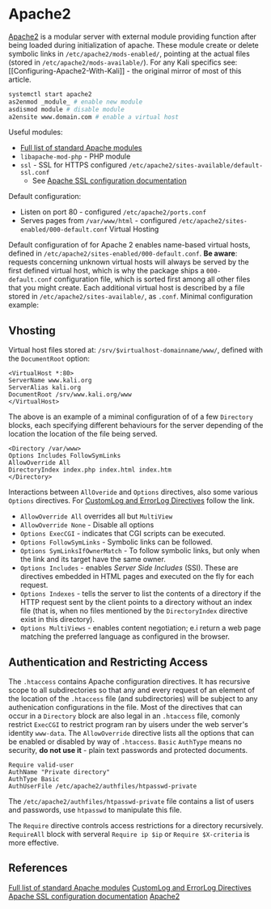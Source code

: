 # Apache2


[Apache2](https://httpd.apache.org/) is a modular server with external module providing function after being loaded during initialization of apache. These module create  or delete symbolic links in `/etc/apache2/mods-enabled/`, pointing at the actual files (stored in `/etc/apache2/mods-available/`). For any Kali specifics see: [[Configuring-Apache2-With-Kali]] - the original mirror of most of this article.

```bash
systemctl start apache2
as2enmod _module_ # enable new module
asdismod module # disable module
a2ensite www.domain.com # enable a virtual host
```

Useful modules: 
-  [Full list of standard Apache modules](https://httpd.apache.org/docs/2.4/mod/index.html)
- `libapache-mod-php` - PHP module 
- `ssl` - SSL for HTTPS configured `/etc/apache2/sites-available/default-ssl.conf`
	- See [Apache SSL configuration documentation](https://httpd.apache.org/docs/2.4/mod/mod_ssl.html)

Default configuration:
- Listen on port 80 - configured `/etc/apache2/ports.conf`
- Serves pages from `/var/www/html` - configured `/etc/apache2/sites-enabled/000-default.conf`
Virtual Hosting

Default configuration of for Apache 2 enables name-based virtual hosts, defined in `/etc/apache2/sites-enabled/000-default.conf`. **Be aware**: requests concerning unknown virtual hosts will always be served by the first defined virtual host, which is why the package ships a `000-default.conf` configuration file, which is sorted first among all other files that you might create. Each additional virtual host is described by a file stored in `/etc/apache2/sites-available/`, as `.conf`. Minimal configuration example: 

## Vhosting

Virtual host files stored at: `/srv/$virtualhost-domainname/www/`, defined with the `DocumentRoot` option:
```
<VirtualHost *:80>
ServerName www.kali.org
ServerAlias kali.org
DocumentRoot /srv/www.kali.org/www
</VirtualHost>
```
The above is an example of a miminal configuration of of a few `Directory` blocks, each specifying different behaviours for the server depending of the location the location of the file being served.
```
<Directory /var/www>
Options Includes FollowSymLinks
AllowOverride All
DirectoryIndex index.php index.html index.htm
</Directory>
```
Interactions between `AllOveride` and `Options` directives, also some various `Options` directives. For [CustomLog and ErrorLog Directives](https://httpd.apache.org/docs/2.4/logs.html) follow the link.
-  `AllowOverride All` overrides all but `MultiView`
-  `AllowOverride None` - Disable all options
-   `Options ExecCGI` - indicates that CGI scripts can be executed.
-   `Options FollowSymLinks` - Symbolic links can be followed.
-   `Options SymLinksIfOwnerMatch` - To follow symbolic links, but only when the link and its target have the same owner.
-   `Options Includes` - enables _Server Side Includes_ (SSI). These are directives embedded in HTML pages and executed on the fly for each request.
-   `Options Indexes` - tells the server to list the contents of a directory if the HTTP request sent by the client points to a directory without an index file (that is, when no files mentioned by the `DirectoryIndex` directive exist in this directory).
-   `Options MultiViews` - enables content negotiation; e.i return a web page matching the preferred language as configured in the browser.

## Authentication and Restricting Access

The `.htaccess` contains Apache configuration directives. It has recursive scope to all subdirectories so that any and every request of an element of  the location of the `.htaccess` file (and subdirectories) will be subject to any authenication configurations in the file. Most of the directives that can occur in a `Directory` block are also legal in an `.htaccess` file, comonly restrict `ExecCGI` to restrict program ran by uisers under the web server's identity `www-data`. The `AllowOverride` directive lists all the options that can be enabled or disabled by way of `.htaccess`. `Basic` `AuthType` means no security, **do not use it** - plain text passwords and  protected documents.  
```
Require valid-user
AuthName "Private directory"
AuthType Basic
AuthUserFile /etc/apache2/authfiles/htpasswd-private
```
The `/etc/apache2/authfiles/htpasswd-private` file contains a list of users and passwords, use `htpasswd` to manipulate this file.

The `Require` directive controls access restrictions for a directory recursively. `RequireAll` block with serveral `Require ip $ip` or `Require $X-criteria` is more effective.

## References

[Full list of standard Apache modules](https://httpd.apache.org/docs/2.4/mod/index.html)
[CustomLog and ErrorLog Directives](https://httpd.apache.org/docs/2.4/logs.html) 
[Apache SSL configuration documentation](https://httpd.apache.org/docs/2.4/mod/mod_ssl.html)
[Apache2](https://httpd.apache.org/) 